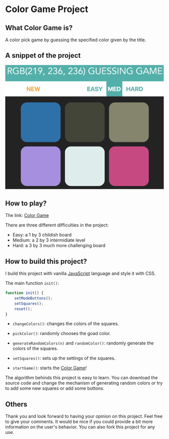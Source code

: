 # Color Game Project

## What Color Game is?

A color pick game by guessing the specified color given by the title.

## A snippet of the project

![](./ColorGame/snippet.png?s=10)

## How to play?

The link: [Color Game](https://walkccc.github.io/ColorGame/)

There are three different difficulties in the project:

- Easy: a 1 by 3 childish board
- Medium: a 2 by 3 intermidiate level
- Hard: a 3 by 3 much more challenging board

## How to build this project?

I build this project with vanilla [JavaScript](https://www.javascript.com) language and style it with CSS.

The main function `init()`:

```javascript
function init() {
    setModeButtons();
    setSquares();
    reset();
}
```

- `changeColors()`: changes the colors of the squares.

- `pickColor()`: randomly chooses the goad color.

- `generateRandomColors(n)` and `randomColor()`: randomly generate the colors of the squares.

- `setSquares()`: sets up the settings of the squares.

- `startGame()`: starts the [Color Game](https://walkccc.github.io/ColorGame/)!

The algorithm behinds this project is easy to learn. You can download the source code and change the mechanism of generating random colors or try to add some new squares or add some buttons.

## Others

Thank you and look forward to having your opinion on this project. Feel free to give your comments. It would be nice if you could provide a bit more information on the user's behavior. You can also fork this project for any use.
